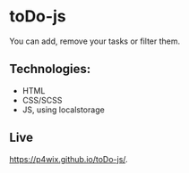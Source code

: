 # toDo-js
You can add, remove your tasks or filter them.

## Technologies:

- HTML
- CSS/SCSS
- JS, using localstorage

## Live

https://p4wix.github.io/toDo-js/.
